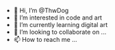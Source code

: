 - 👋 Hi, I’m @ThwDog
- 👀 I’m interested in code and art
- 🌱 I’m currently learning digital art
- 💞️ I’m looking to collaborate on ...
- 📫 How to reach me ...

<!---
ThwDog/ThwDog is a ✨ special ✨ repository because its `README.md` (this file) appears on your GitHub profile.
You can click the Preview link to take a look at your changes.
--->

